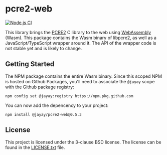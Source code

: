 # pcre2-web

[![Node.js CI](https://github.com/jayay/pcre2-web/actions/workflows/node.js.yml/badge.svg)](https://github.com/jayay/pcre2-web/actions/workflows/node.js.yml)

This library brings the [PCRE2](https://pcre.org) C library to the web using [WebAssembly](https://en.wikipedia.org/wiki/WebAssembly) (Wasm). This package 
contains the Wasm binary of libpcre2, as well as a JavaScript/TypeScript wrapper around it. The API of the wrapper code is not stable yet and is likely to change.

## Getting Started
The NPM package contains the entire Wasm binary. Since this scoped NPM is hosted on Github Packages, you'll need to associate the `@jayay` scope with the Github package registry:

```
npm config set @jayay:registry https://npm.pkg.github.com
```

You can now add the depencency to your project:

```
npm install @jayay/pcre2-web@0.5.3
```

## License

This project is licensed under the 3-clause BSD license. The license can be found in the [LICENSE.txt](LICENSE.txt) file.
